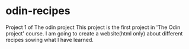 # odin-recipes
Project 1 of The odin project
This project is the first project in 'The Odin project' course. I am going to create a website(html only) about different recipes sowing what I have learned.
